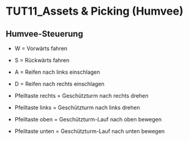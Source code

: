 # TUT11_Assets & Picking (Humvee)

## Humvee-Steuerung

- W = Vorwärts fahren
- S = Rückwärts fahren
- A = Reifen nach links einschlagen
- D = Reifen nach rechts einschlagen

- Pfeiltaste rechts = Geschützturm nach rechts drehen
- Pfeiltaste links = Geschützturm nach links drehen
- Pfeiltaste oben = Geschützturm-Lauf nach oben bewegen
- Pfeiltaste unten = Geschützturm-Lauf nach unten bewegen








